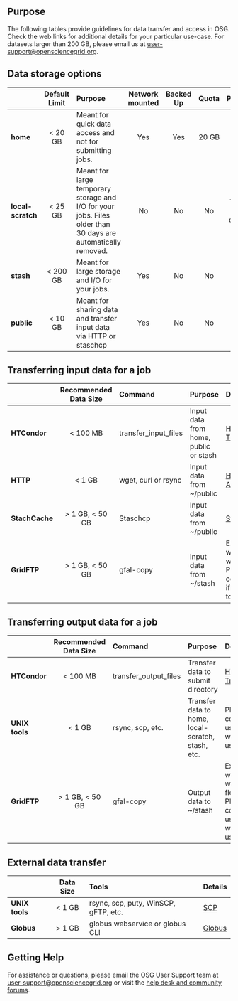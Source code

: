
[title]: - "Guidelines for Data Managment in OSG - Storage and Transfer"

## Purpose

The following tables provide guidelines for data transfer and access in OSG. Check the web links for additional details for your particular use-case.  For datasets larger than 200 GB, please email us at [user-support@opensciencegrid.org](mailto:usersupport@opensciencegrid.org).



## Data storage options

|   | **Default Limit**| **Purpose** | **Network mounted** | **Backed Up** | **Quota** | **Purge** | **Details**|
|:------- |:----------------:|:------|:------:|:------:|:------:|:------:|:----------|
| **home**    |  < 20 GB      | Meant for quick data access and not for submitting jobs.| Yes | Yes | 20 GB | No | [Data Storage](https://support.opensciencegrid.org/support/solutions/articles/12000002985-storage-solutions-on-osg-home-stash-and-public)|
| **local-scratch**   |  < 25 GB      | Meant for large temporary storage and I/O for your jobs. Files older than 30 days are automatically removed. | No | No | No | Yes, 30 days | [Data Storage](https://support.opensciencegrid.org/support/solutions/articles/12000002985-storage-solutions-on-osg-home-stash-and-public)|
| **stash**   |  < 200 GB      | Meant for large storage and I/O for your jobs. | Yes | No | No | no | [Data Storage](https://support.opensciencegrid.org/support/solutions/articles/12000002985-storage-solutions-on-osg-home-stash-and-public)|
| **public**  |  < 10 GB    | Meant for sharing data and transfer input data via HTTP or staschcp | Yes | No | No | No | [Data Storage](https://support.opensciencegrid.org/support/solutions/articles/12000002985-storage-solutions-on-osg-home-stash-and-public)|


## Transferring input data for a job

|         | **Recommended Data Size**| **Command** | **Purpose** | **Details**|
|:---------|:------:|:-----|:----------|:------|
| **HTCondor**    | < 100 MB  | transfer_input_files | Input data from home, public or stash |[HTCondor Transfer](https://support.opensciencegrid.org/support/solutions/articles/5000639787-transferring-data-with-htcondor)|
| **HTTP**        |  < 1 GB   | wget, curl or rsync  | Input data from ~/public |[HTTP Access](https://support.opensciencegrid.org/support/solutions/articles/5000639798-access-stash-remotely-using-http)|
| **StachCache**  |  > 1 GB, < 50 GB    | Staschcp |Input data from ~/public| [StachCache](https://support.opensciencegrid.org/support/solutions/articles/12000002775-transferring-data-with-stashcache)|
| **GridFTP**  |  > 1 GB, < 50 GB    | gfal-copy |Input data from ~/stash| Experts with large work flows. Please contact us if you want to use this.|



## Transferring output data for a job
<!-- We recommend that the built-in HTCondor file transfer mechanism (transfer_output_files=... in your job submit file) to get back the output data from the remote worker machine to the submit node. More details are given in the article [Transferring data with HTCondor](https://support.opensciencegrid.org/support/solutions/articles/5000639787-transferring-data-with-htcondor).  -->

|         | **Recommended Data Size**| **Command** | **Purpose** | **Details**|
|:---------|:------:|:-----|:----------|:------|
| **HTCondor**    | < 100 MB  | transfer_output_files | Transfer data to submit directory |[HTCondor Transfer](https://support.opensciencegrid.org/support/solutions/articles/5000639787-transferring-data-with-htcondor)|
| **UNIX tools**        |  < 1 GB   | rsync, scp, etc. | Transfer data to home, local-scratch, stash, etc.| Please contact us if you want to use this. |
| **GridFTP**  |  > 1 GB, < 50 GB    | gfal-copy | Output data to ~/stash| Experts with large work flows. Please contact us if you want to use this.|


## External data transfer

|  | **Data Size**| **Tools** |**Details**|
|:------------|:-------:|:------|:------| 
|**UNIX tools** | < 1 GB | rsync, scp, puty, WinSCP, gFTP, etc.  |[SCP](https://support.opensciencegrid.org/support/solutions/articles/5000634376-using-scp-to-transfer-files) |
|**Globus** |  > 1 GB  | globus webservice or globus CLI | [Globus](https://support.opensciencegrid.org/support/solutions/articles/5000632397-data-transfer-with-globus) |


## Getting Help
For assistance or questions, please email the OSG User Support team  at [user-support@opensciencegrid.org](mailto:user-support@opensciencegrid.org) or visit the [help desk and community forums](http://support.opensciencegrid.org).


